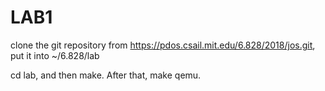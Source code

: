# LAB1 

clone the git repository from https://pdos.csail.mit.edu/6.828/2018/jos.git, put it into ~/6.828/lab

cd lab, and then make. After that, make qemu.

